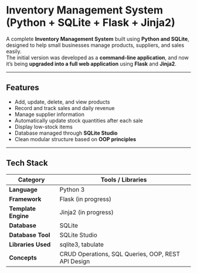 # Inventory Management System (Python + SQLite + Flask + Jinja2)

A complete **Inventory Management System** built using **Python and SQLite**, designed to help small businesses manage products, suppliers, and sales easily.  
The initial version was developed as a **command-line application**, and now it’s being **upgraded into a full web application** using **Flask** and **Jinja2**.

---

## Features
- Add, update, delete, and view products  
- Record and track sales and daily revenue  
- Manage supplier information  
- Automatically update stock quantities after each sale  
- Display low-stock items  
- Database managed through **SQLite Studio**  
- Clean modular structure based on **OOP principles**

---

## Tech Stack
| Category | Tools / Libraries |
|-----------|------------------|
| **Language** | Python 3 |
| **Framework** | Flask (in progress) |
| **Template Engine** | Jinja2 (in progress) |
| **Database** | SQLite |
| **Database Tool** | SQLite Studio |
| **Libraries Used** | sqlite3, tabulate |
| **Concepts** | CRUD Operations, SQL Queries, OOP, REST API Design |
